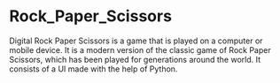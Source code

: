 # Rock_Paper_Scissors
 Digital Rock Paper Scissors is a game that is played on a computer or mobile device. It is a modern version of the classic game of Rock Paper Scissors, which has been played for generations around the world.
It consists of a UI made with the help of Python.
